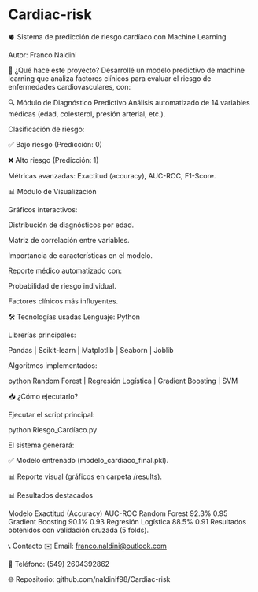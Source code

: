 # Cardiac-risk
🫀 Sistema de predicción de riesgo cardíaco con Machine Learning 

Autor: Franco Naldini

📌 ¿Qué hace este proyecto?
Desarrollé un modelo predictivo de machine learning que analiza factores clínicos para evaluar el riesgo de enfermedades cardiovasculares, con:

🔍 Módulo de Diagnóstico Predictivo
Análisis automatizado de 14 variables médicas (edad, colesterol, presión arterial, etc.).

Clasificación de riesgo:

✅ Bajo riesgo (Predicción: 0)

❌ Alto riesgo (Predicción: 1)

Métricas avanzadas: Exactitud (accuracy), AUC-ROC, F1-Score.

📊 Módulo de Visualización

Gráficos interactivos:

Distribución de diagnósticos por edad.

Matriz de correlación entre variables.

Importancia de características en el modelo.

Reporte médico automatizado con:

Probabilidad de riesgo individual.

Factores clínicos más influyentes.

🛠️ Tecnologías usadas
Lenguaje: Python

Librerías principales:

Pandas | Scikit-learn | Matplotlib | Seaborn | Joblib

Algoritmos implementados:

python
Random Forest | Regresión Logística | Gradient Boosting | SVM

📥 ¿Cómo ejecutarlo?

Ejecutar el script principal:

python Riesgo_Cardíaco.py

El sistema generará:

✅ Modelo entrenado (modelo_cardiaco_final.pkl).

📊 Reporte visual (gráficos en carpeta /results).

📊 Resultados destacados

Modelo	Exactitud (Accuracy)	AUC-ROC
Random Forest	92.3%	0.95
Gradient Boosting	90.1%	0.93
Regresión Logística	88.5%	0.91
Resultados obtenidos con validación cruzada (5 folds).

📞 Contacto
✉️ Email: franco.naldini@outlook.com

📱 Teléfono: (549) 2604392862

🌐 Repositorio: github.com/naldinif98/Cardiac-risk
